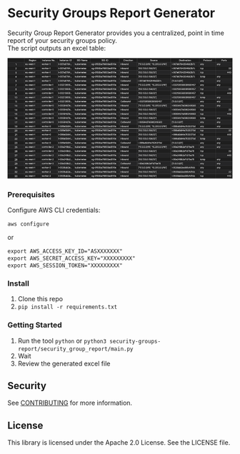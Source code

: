 
# Security Groups Report Generator

Security Group Report Generator provides you a centralized, point in time report of your security groups policy.  
The script outputs an excel table:

![](table.png)


### Prerequisites

Configure AWS CLI credentials:
```
aws configure
```
or
```
export AWS_ACCESS_KEY_ID="ASXXXXXXX"
export AWS_SECRET_ACCESS_KEY="XXXXXXXXX"
export AWS_SESSION_TOKEN="XXXXXXXXX"
```
### Install
1. Clone this repo
2. ```pip install -r requirements.txt```

### Getting Started


1. Run the tool ```python``` or ```python3 security-groups-report/security_group_report/main.py```
2. Wait
3. Review the generated excel file
## Security
See [CONTRIBUTING](CONTRIBUTING.md#security-issue-notifications) for more information.

## License
This library is licensed under the Apache 2.0 License. See the LICENSE file.

